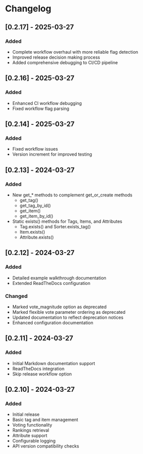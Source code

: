 # Changelog

## [0.2.17] - 2025-03-27

### Added
- Complete workflow overhaul with more reliable flag detection
- Improved release decision making process
- Added comprehensive debugging to CI/CD pipeline

## [0.2.16] - 2025-03-27

### Added
- Enhanced CI workflow debugging
- Fixed workflow flag parsing

## [0.2.14] - 2025-03-27

### Added
- Fixed workflow issues
- Version increment for improved testing

## [0.2.13] - 2024-03-27

### Added
- New get_* methods to complement get_or_create methods
  - get_tag()
  - get_tag_by_id()
  - get_item()
  - get_item_by_id()
- Static exists() methods for Tags, Items, and Attributes
  - Tag.exists() and Sorter.exists_tag()
  - Item.exists()
  - Attribute.exists()

## [0.2.12] - 2024-03-27

### Added
- Detailed example walkthrough documentation
- Extended ReadTheDocs configuration

### Changed
- Marked vote_magnitude option as deprecated
- Marked flexible vote parameter ordering as deprecated
- Updated documentation to reflect deprecation notices
- Enhanced configuration documentation

## [0.2.11] - 2024-03-27

### Added
- Initial Markdown documentation support
- ReadTheDocs integration
- Skip release workflow option

## [0.2.10] - 2024-03-27

### Added
- Initial release
- Basic tag and item management
- Voting functionality
- Rankings retrieval
- Attribute support
- Configurable logging
- API version compatibility checks